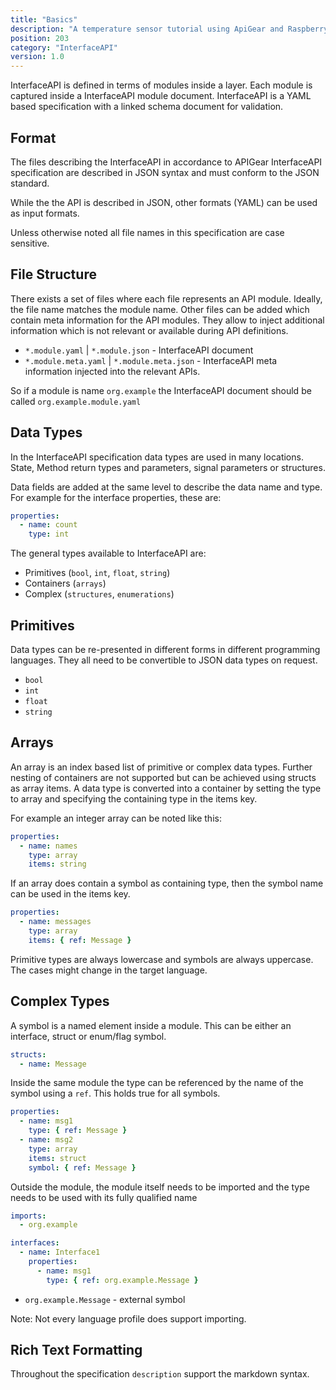 ```yaml
---
title: "Basics"
description: "A temperature sensor tutorial using ApiGear and Raspberry Pi"
position: 203
category: "InterfaceAPI"
version: 1.0
---
```


InterfaceAPI is defined in terms of modules inside a layer. Each module is captured inside a InterfaceAPI module document. InterfaceAPI is a YAML based specification with a linked schema document for validation.

## Format

The files describing the InterfaceAPI in accordance to APIGear InterfaceAPI specification are described in JSON syntax and must conform to the JSON standard.

While the the API is described in JSON, other formats (YAML) can be used as input formats.

Unless otherwise noted all file names in this specification are case sensitive.

## File Structure

There exists a set of files where each file represents an API module. Ideally, the file name matches the module name. Other files can be added which contain meta information for the API modules. They allow to inject additional information which is not relevant or available during API definitions.

- `*.module.yaml` | `*.module.json` - InterfaceAPI document
- `*.module.meta.yaml` | `*.module.meta.json` - InterfaceAPI meta information injected into the relevant APIs.

So if a module is name `org.example` the InterfaceAPI document should be called `org.example.module.yaml`

## Data Types

In the InterfaceAPI specification data types are used in many locations. State, Method return types and parameters, signal parameters or structures.

Data fields are added at the same level to describe the data name and type. For example for the interface properties, these are:

```yaml
properties:
  - name: count
    type: int
```

The general types available to InterfaceAPI are:

- Primitives (`bool`, `int`, `float`, `string`)
- Containers (`arrays`)
- Complex (`structures`, `enumerations`)

## Primitives

Data types can be re-presented in different forms in different programming languages. They all need to be convertible to JSON data types on request.

- `bool`
- `int`
- `float`
- `string`

## Arrays

An array is an index based list of primitive or complex data types. Further nesting of containers are not supported but can be achieved using structs as array items. A data type is converted into a container by setting the type to array and specifying the containing type in the items key.

For example an integer array can be noted like this:

```yaml
properties:
  - name: names
    type: array
    items: string
```

If an array does contain a symbol as containing type, then the symbol name can be used in the items key.

```yaml
properties:
  - name: messages
    type: array
    items: { ref: Message }
```

Primitive types are always lowercase and symbols are always uppercase. The cases might change in the target language.

## Complex Types

A symbol is a named element inside a module. This can be either an interface, struct or enum/flag symbol.

```yaml
structs:
  - name: Message
```

Inside the same module the type can be referenced by the name of the symbol using a `ref`. This holds true for all symbols.

```yaml
properties:
  - name: msg1
    type: { ref: Message }
  - name: msg2
    type: array
    items: struct
    symbol: { ref: Message }
```

Outside the module, the module itself needs to be imported and the type needs to be used with its fully qualified name

```yaml
imports:
  - org.example

interfaces:
  - name: Interface1
    properties:
      - name: msg1
        type: { ref: org.example.Message }
```

- `org.example.Message` - external symbol

Note: Not every language profile does support importing.

## Rich Text Formatting

Throughout the specification `description` support the markdown syntax.
